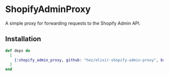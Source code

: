 # ShopifyAdminProxy

A simple proxy for forwarding requests to the Shopify Admin API.

## Installation

```elixir
def deps do
  [
    {:shopify_admin_proxy, github: "hez/elixir-shopify-admin-proxy", branch: "v0.1.4"}
  ]
end
```
